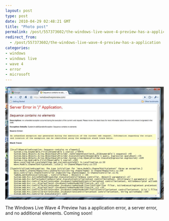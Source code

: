 ```yaml
---
layout: post
type: post
date: 2010-04-29 02:48:21 GMT
title: "Photo post"
permalink: /post/557373602/the-windows-live-wave-4-preview-has-a-application
redirect_from: 
  - /post/557373602/the-windows-live-wave-4-preview-has-a-application
categories:
- windows
- windows live
- wave 4
- error
- microsoft
---
```

![](/assets/images/tumblr_l1mabsvD1a1qb098no1_1280.jpg)

The Windows Live Wave 4 Preview has a application error, a server error, and no additional elements. Coming soon!